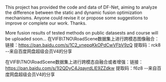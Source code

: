 This project has provided the code and data of DF-Net, aiming to analyze the difference between the static and dynamic fusion optimization mechanisms.  Anyone could revise it or propose some suggestions to improve or complete our work. Thanks.

More fusion results of tested methods on public datasests and course will be uploaded soon...
在VIFB\TNO\RoadScene数据集上进行跨模态图像融合：链接：https://pan.baidu.com/s/1C2_vnepqKkOPdCwVFbV9zQ 
提取码：rck8 
--来自百度网盘超级会员V4的分享

在VIFB\TNO\RoadScene数据集上进行跨模态自融合或者增强：链接：https://pan.baidu.com/s/1I2QDyC4JqayrdLlE9ZZdkw 
提取码：f6z8 
--来自百度网盘超级会员V4的分享
